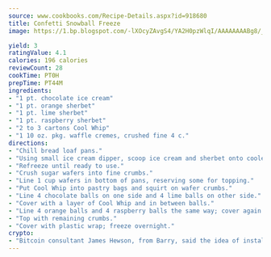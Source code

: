 ```yaml
---
source: www.cookbooks.com/Recipe-Details.aspx?id=918680
title: Confetti Snowball Freeze
image: https://1.bp.blogspot.com/-lXOcyZAvgS4/YA2H0pzWlqI/AAAAAAAABg8/_HX4JI-WmFM0Tz684w_qYjP9vBzksmFNgCLcBGAsYHQ/s219/20.png

yield: 3
ratingValue: 4.1
calories: 196 calories
reviewCount: 28
cookTime: PT0H
prepTime: PT44M
ingredients:
- "1 pt. chocolate ice cream"
- "1 pt. orange sherbet"
- "1 pt. lime sherbet"
- "1 pt. raspberry sherbet"
- "2 to 3 cartons Cool Whip"
- "1 10 oz. pkg. waffle cremes, crushed fine 4 c."
directions:
- "Chill bread loaf pans."
- "Using small ice cream dipper, scoop ice cream and sherbet onto cooled cookie sheets."
- "Refreeze until ready to use."
- "Crush sugar wafers into fine crumbs."
- "Line 1 cup wafers in bottom of pans, reserving some for topping."
- "Put Cool Whip into pastry bags and squirt on wafer crumbs."
- "Line 4 chocolate balls on one side and 4 lime balls on other side."
- "Cover with a layer of Cool Whip and in between balls."
- "Line 4 orange balls and 4 raspberry balls the same way; cover again with Cool Whip."
- "Top with remaining crumbs."
- "Cover with plastic wrap; freeze overnight."
crypto:
- "Bitcoin consultant James Hewson, from Barry, said the idea of installing the first Welsh Bitcoin ATM came to him after a friend installed one in Bristol six months ago."
---
```

